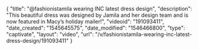 {
    "title": "@fashionistamila wearing INC latest dress design",
    "description": "This beautiful dress was designed by Jamila and her design team and is now featured in Macy’s holiday mailer!",
    "videoid": "191093411",
    "date_created": "1545645575",
    "date_modified": "1546466800",
    "type": "captivate",
    "layout": "video",
    "url": "\/v\/fashionistamila-wearing-inc-latest-dress-design\/191093411"
}